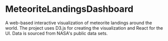 # MeteoriteLandingsDashboard
A web-based interactive visualization of meteorite landings around the world. The project uses D3.js for creating the visualization and React for the UI. Data is sourced from NASA's public data sets.
